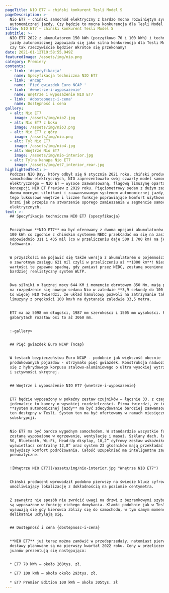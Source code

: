 ```yaml
---
pageTitle: NIO ET7 – chiński konkurent Tesli Model S
pageDescription: >-
  Nio ET7 - chiński samochód elektryczny z bardzo mocno rozwiniętym systemem
  autonomicznej jazdy. Czy będzie to mocna konkurencja dla Tesli Model S?
title: NIO ET7 – chiński konkurent Tesli Model S
subtitle: >-
  NIO ET7 2022 z akumulatorem 150 kWh (początkowo 70 i 100 kWh) i technologią
  jazdy autonomicznej zapowiada się jako silna konkurencja dla Tesli Model S –
  czy tak rzeczywiście będzie? Wkrótce się przekonamy!
date: 2021-01-12T19:58:55.949Z
featuredImage: /assets/img/nio.png
category: Premiery
contents:
  - link: '#specyfikacja'
    name: Specyfikacja techniczna NIO ET7
  - link: '#ncap'
    name: 'Pięć gwiazdek Euro NCAP '
  - link: '#wnetrze-i-wyposazenie'
    name: Wnętrze i wyposażenie NIO ET7
  - link: '#dostepnosc-i-cena'
    name: Dostępność i cena
gallery:
  - alt: Nio ET7
    image: /assets/img/nio2.jpg
  - alt: Nio ET7 z boku
    image: /assets/img/nio3.png
  - alt: Nio ET7 z góry
    image: /assets/img/nio.png
  - alt: Tył Nio ET7
    image: /assets/img/nio4.jpg
  - alt: Wnętrze Nio ET7
    image: /assets/img/nio-interior.jpg
  - alt: Tylna kanapa Nio ET7
    image: /assets/img/et7_interior_rear.jpg
highlightedText: >-
  Podczas NIO Day, który odbył się 9 stycznia 2021 roku, chiński producent
  samochodów elektrycznych, NIO zaprezentowało swój czwarty model samochodu
  elektrycznego – NIO ET – wysoce zaawansowaną, flagową limuzynę opartą na
  koncepcji NIO ET Preview z 2019 roku. Pięciometrowy sedan z dużym zasięgiem,
  dwoma mocnymi silnikami i zaawansowanym systemem autonomicznej jazdy, a do
  tego luksusowe wnętrze i liczne funkcje poprawiające komfort użytkownika – to
  brzmi jak przepis na stworzenie sporego zamieszania w segmencie samochodów
  elektrycznych. 
text: >-
  ## Specyfikacja techniczna NIO ET7 {specyfikacja}


  Początkowo **NIO ET7** ma być oferowany z dwoma opcjami akumulatorów – 70 oraz
  100 kWh co zgodnie z chińskim systemem NEDC przekładać ma się na zasięg
  odpowiednio 311 i 435 mil (co w przeliczeniu daje 500 i 700 km) na jednym
  ładowaniu. 


  W przyszłości ma pojawić się także wersja z akumulatorem o pojemności 150 kWh
  o zawrotnym zasięgu 621 mil czyli w przeliczeniu aż **1000 km**! Niestety
  wartości te zapewne spadną, gdy zamiast przez NEDC, zostaną ocenione przez
  bardziej realistyczny system WLTP. 


  Dwa silniki o łącznej mocy 644 KM i momencie obrotowym 850 Nm, mają pozwolić
  na rozpędzenie się nowego sedana Nio w zaledwie **3,9 sekundy do 100 km/h**!
  Co więcej NIO twierdzi, że układ hamulcowy pozwoli na zatrzymanie tak dużej
  limuzyny z prędkości 100 km/h na dystansie zaledwie 33,5 metra.


  ET7 ma aż 5098 mm długości, 1987 mm szerokości i 1505 mm wysokości. Przy tych
  gabarytach rozstaw osi to aż 3060 mm. 


  :-gallery>


  ## Pięć gwiazdek Euro NCAP {ncap}


  W testach bezpieczeństwa Euro NCAP - podobnie jak większość obecnie
  produkowanych pojazdów - otrzymało pięć gwiazdek. Konstrukcja nadwozia składa
  się z hybrydowego korpusu stalowo-aluminiowego o ultra wysokiej wytrzymałości
  i sztywności skrętnej. 


  ## Wnętrze i wyposażenie NIO ET7 {wnetrze-i-wyposazenie}


  ET7 będzie wyposażony w pokaźny zestaw czujników – łącznie 33, z czego
  jedenaście to kamery o wysokiej rozdzielczości. Firma twierdzi, że ich
  **system autonomicznej jazdy** ma być zdecydowanie bardziej zaawansowany niż
  ten dostępny w Tesli. System ten ma być ofertowany w ramach miesięcznej
  subskrypcji. 


  Nio ET7 ma być bardzo wygodnym samochodem. W standardzie wszystkie fotele
  zostaną wyposażone w ogrzewanie, wentylację i masaż. Szklany dach, łączność
  5G, Bluetooth, Wi-Fi, Head-Up display, 10,2” cyfrowy zestaw wskaźników,
  wyświetlacz centralny 12,8” oraz system 23 głośników mają przekładać się na
  najwyższy komfort podróżowania. Całość uzupełniać ma inteligentne zawieszenie
  pneumatyczne. 


  ![Wnętrze NIO ET7](/assets/img/nio-interior.jpg "Wnętrze NIO ET7")


  Chiński producent wprowadził podobno pierwszy na świecie klucz cyfrowy UWB,
  umożliwiający lokalizację z dokładnością na poziomie centymetra. 


  Z zewnątrz nie sposób nie zwrócić uwagi na drzwi z bezramkowymi szybami, które
  są wyposażone w funkcję cichego domykania. Klamki podobnie jak w Tesli
  wysuwają się gdy kierowca zbliży się do samochodu, w tym samym momencie drzwi
  delikatnie uchylają się.


  ## Dostępność i cena {dostepnosc-i-cena}


  **NIO ET7** już teraz można zamówić w przedsprzedaży, natomiast pierwsze
  dostawy planowane są na pierwszy kwartał 2022 roku. Ceny w przeliczeniu z
  juanów prezentują się następująco: 


  * ET7 70 kWh – około 260tys. zł.

  * ET7 100 kWh – około około 293tys. zł.

  * ET7 Premier Edition 100 kWh – około 305tys. zł
---
```


